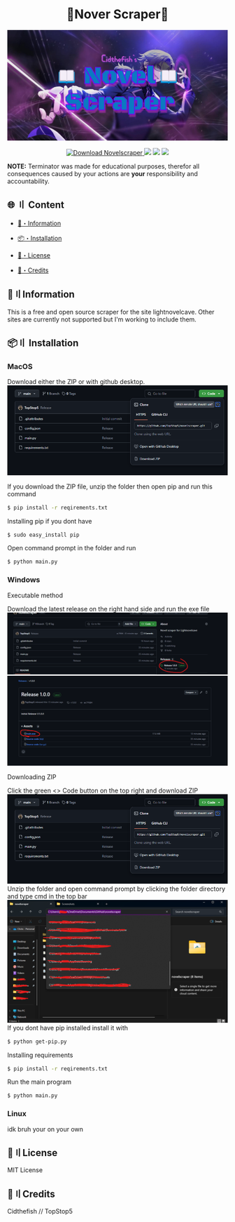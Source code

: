 <h1 align="center">
  📖Nover Scraper📖
</h1>

<img src = ".\images\cidthefish's novel scraper.jpg">

<p align="center">
  <a href="rebrand.ly/novelscraper" target="_blank">
  <img src="https://img.shields.io/badge/download-novelscraper.exe-purple?" alt="Download Novelscraper">
</a>
  <img src="https://img.shields.io/github/last-commit/TopStop5/novelscraper">
  <img src="https://img.shields.io/github/forks/TopStop5/novelscraper?color=%02B039&label=Forks&style=flat-square">
  <img src="https://img.shields.io/github/stars/TopStop5/novelscraper?color=%02B039&label=Stars&style=flat-square">
</p>

**NOTE:**
 Terminator was made for educational purposes, therefor all consequences caused by your actions are **your** responsibility and accountability.
## <a id="content"></a>🌐 〢 Content
- [🌟・Information](#info)
* [📦・Installation](#Installation)
- [📜・License](#setup)
* [🏅・Credits](#creds)


## <a id="info"></a>🌟〢Information
This is a free and open source scraper for the site lightnovelcave. Other sites are currently not supported but I'm working to include them.



## <a id="Installation"></a>📦〢 Installation
### **MacOS**

Download either the ZIP or with github desktop.
<img src = ".\images\setupp1.png">

If you download the ZIP file, unzip the folder then open pip and run this command
```bash
$ pip install -r reqirements.txt
```
Installing pip if you dont have
```bash
$ sudo easy_install pip
```
Open command prompt in the folder and run
```bash
$ python main.py
```

### **Windows**

Executable method

Download the latest release on the right hand side and run the exe file
<img src = ".\images\setup2.png">
<img src = ".\images\setup3.png">

Downloading ZIP

Click the green <> Code button on the top right and download ZIP
<img src = ".\images\setupp1.png">
Unzip the folder and open command prompt by clicking the folder directory and type cmd in the top bar
<img src = ".\images\setup4.png">
If you dont have pip installed install it with
```bash
$ python get-pip.py
```
Installing requirements

```bash
$ pip install -r reqirements.txt
```

Run the main program

```bash
$ python main.py
```

### **Linux**
idk bruh your on your own

## <a id="license"></a>📜〢License
MIT License

## <a id="creds"></a>🏅〢Credits
Cidthefish // TopStop5 